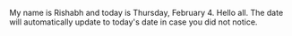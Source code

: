 My name is Rishabh and today is Thursday, February 4. Hello all. The date will automatically update to today's date in case you did not notice.
